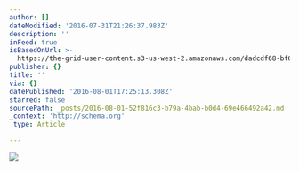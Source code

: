 ```yaml
---
author: []
dateModified: '2016-07-31T21:26:37.983Z'
description: ''
inFeed: true
isBasedOnUrl: >-
  https://the-grid-user-content.s3-us-west-2.amazonaws.com/dadcdf68-bf69-4599-a226-51051f4525bf.jpg
publisher: {}
title: ''
via: {}
datePublished: '2016-08-01T17:25:13.308Z'
starred: false
sourcePath: _posts/2016-08-01-52f816c3-b79a-4bab-b0d4-69e466492a42.md
_context: 'http://schema.org'
_type: Article

---
```

![](https://the-grid-user-content.s3-us-west-2.amazonaws.com/dadcdf68-bf69-4599-a226-51051f4525bf.jpg)